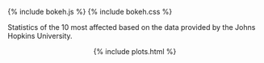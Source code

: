 {% include bokeh.js %}
{% include bokeh.css %}

Statistics of the 10 most affected based on the data provided by the Johns Hopkins University.

<div style='text-align: center'>
    {% include plots.html %}
</div>
